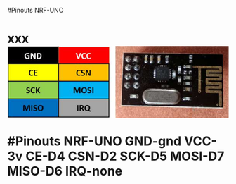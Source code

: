 #Pinouts NRF-UNO<h1>xxx<br>
![](https://github.com/DavydenkoAnton/Arduino/blob/master/eva/points/panchenko/bathroom/airHumTemp/uno/images/Pinout-of-nRF24L01.png)<br>

#Pinouts NRF-UNO
**GND-gnd VCC-3v
CE-D4   CSN-D2
SCK-D5  MOSI-D7
MISO-D6 IRQ-none**
